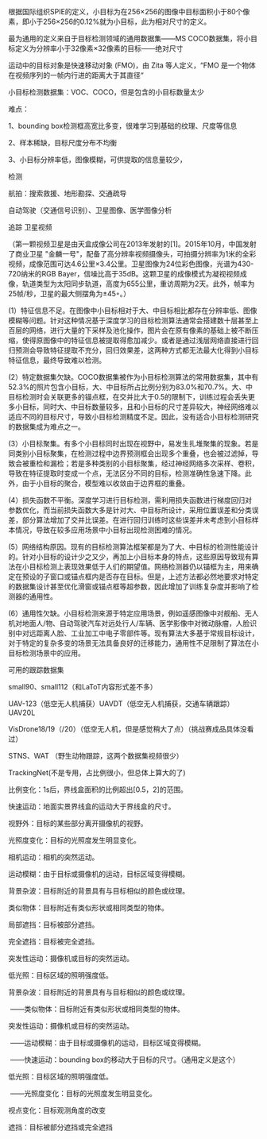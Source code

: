 根据国际组织SPIE的定义，小目标为在256×256的图像中目标面积小于80个像素，即小于256×256的0.12%就为小目标，此为相对尺寸的定义。



最为通用的定义来自于目标检测领域的通用数据集——MS COCO数据集，将小目标定义为分辨率小于32像素×32像素的目标——绝对尺寸



运动中的目标对象是快速移动对象 (FMO)，由 Zita 等人定义，“FMO 是一个物体在视频序列的一帧内行进的距离大于其直径“







小目标检测数据集：VOC、COCO，但是包含的小目标数量太少





难点：

1、bounding box检测框高宽比多变，很难学习到基础的纹理、尺度等信息

2、样本稀缺，目标尺度分布不均衡

3、小目标分辨率低，图像模糊，可供提取的信息量较少，







检测	

航拍：搜索救援、地形勘探、交通疏导

自动驾驶（交通信号识别）、卫星图像、医学图像分析





追踪	卫星视频

（第一颗视频卫星是由天盒成像公司在2013年发射的[1]。2015年10月，中国发射了商业卫星 "金麟一号"，配备了高分辨率视频摄像头，可拍摄分辨率为1米的全彩视频，成像范围可达4.6公里×3.4公里。卫星图像为24位彩色图像，光谱为430-720纳米的RGB Bayer，信噪比高于35dB。这颗卫星的成像模式为凝视视频成像，轨道类型为太阳同步轨道，高度为655公里，重访周期为2天。此外，帧率为25帧/秒，卫星的最大侧摆角为±45◦。）













(1）特征信息不足。在图像中小目标相对于大、中目标相比都存在分辨率低、图像模糊等问题。针对这种情况基于深度学习的目标检测算法通常会搭建数十层甚至上百层的网络，进行大量的下采样及池化操作，图片会在原有像素的基础上被不断压缩，使得原图像中的特征信息被提取得愈加减少。或者是通过浅层网络直接进行回归预测会导致特征提取不充分，回归效果差，这两种方式都无法最大化得到小目标特征信息，最终导致难以检测。

(2）特定数据集欠缺。COCO数据集被作为小目标检测算法的常用数据集，其中有52.3%的照片包含小目标，大、中目标所占比例分别为83.0%和70.7%。大、中目标检测时会关联更多的锚点框，在交并比大于0.5的限制下，训练过程会丢失更多小目标，同时大、中目标数量较多，且和小目标的尺寸差异较大，神经网络难以适应不同的目标尺寸，导致小目标检测精度不足。因此，没有适合小目标检测研究的数据集成为难点之一。

(3）小目标聚集。有多个小目标同时出现在视野中，易发生扎堆聚集的现象。若是同类别小目标聚集，在检测过程中边界预测框会出现多个重叠，也会被过滤掉，导致会被重检和漏检；若是多种类别的小目标聚集，经过神经网络多次采样、卷积，导致在特征提取时变成一个点，无法区分不同的目标，检测准确性急速下降。此外，由于小目标的聚合，模型难以收敛由于边界框的重叠。

(4）损失函数不平衡。深度学习进行目标检测，需利用损失函数进行梯度回归对参数优化，而当前损失函数大多是针对大、中目标所设计，采用位置误差和分类误差，部分算法增加了交并比误差。在进行回归训练时这些误差并未考虑到小目标样本情况，导致在较多应用场景中小目标出现检测困难的情况。

(5）网络结构原因。现有的目标检测算法框架都是为了大、中目标的检测性能设计的。针对小目标的设计少之又少，再加上小目标本身的特点，这些原因导致现有算法在小目标检测上表现效果低于人们的期望值。网络检测器仍以锚框为主，用来确定在预设的子窗口或锚点框内是否存在目标。但是，上述方法都必然地要求对特定的数据集设计甚至优化滑窗或锚点框等超参数，因此增加了训练复杂度并影响了检测器的通用性。

(6）通用性欠缺。小目标检测来源于特定应用场景，例如遥感图像中对舰船、无人机对地面人/物、自动驾驶汽车对远处行人/车辆、医学影像中对微动脉瘤，人脸识别中对远距离人脸、工业加工中电子零部件等。现有算法大多基于常规目标设计，对于特定的复杂多变的场景无法具备良好的迁移能力，通用性不足限制了算法在小目标检测场景中的应用。











可用的跟踪数据集

small90、small112（和LaToT内容形式差不多）

UAV-123（低空无人机捕获）UAVDT（低空无人机捕获，交通车辆跟踪）UAV20L

VisDrone18/19（/20）（低空无人机，但是感觉稍大了点）（挑战赛成品具体没看过）

STNS、WAT （野生动物跟踪，这两个数据集视频很少）

TrackingNet(不是专用，占比例很小，但总体上算大的了)







比例变化：1s后，界线盒面积的比例超出[0.5，2]的范围。

快速运动：地面实景界线盒的运动大于界线盒的尺寸。

视野外：目标的某些部分离开摄像机的视野。

光照度变化：目标的光照度发生明显变化。

相机运动：相机的突然运动。

运动模糊：由于目标或摄像机的运动，目标区域变得模糊。

背景杂波：目标附近的背景具有与目标相似的颜色或纹理。

类似物体：目标附近有类似形状或相同类型的物体。

局部遮挡：目标被部分遮挡。

完全遮挡：目标被完全遮挡。

突发性运动：摄像机或目标的突然运动。

低光照：目标区域的照明强度低。







背景杂波：目标附近的背景具有与目标相似的颜色或纹理。

​			——类似物体：目标附近有类似形状或相同类型的物体。

突发性运动：摄像机或目标的突然运动。

​			——运动模糊：由于目标或摄像机的运动，目标区域变得模糊。

​			——快速运动：bounding box的移动大于目标的尺寸。（通用定义是这个）

低光照：目标区域的照明强度低。

​			——光照度变化：目标的光照度发生明显变化。

视点变化：目标观测角度的改变

遮挡：目标被部分遮挡或完全遮挡

